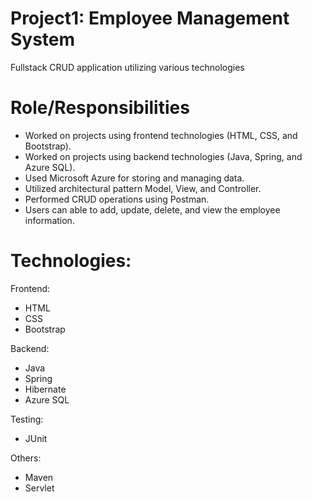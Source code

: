 # Project1: Employee Management System
Fullstack CRUD application utilizing various technologies

# Role/Responsibilities
- Worked on projects using frontend technologies (HTML, CSS, and Bootstrap).
- Worked on projects using backend technologies (Java, Spring, and Azure SQL).
- Used Microsoft Azure for storing and managing data.
- Utilized architectural pattern Model, View, and Controller.
- Performed CRUD operations using Postman.
- Users can able to  add, update, delete, and view the employee information.

# Technologies:
  Frontend:
  - HTML
  - CSS
  - Bootstrap
  
  Backend:
  - Java
  - Spring
  - Hibernate
  - Azure SQL
  
  Testing:
  - JUnit

  Others:
  - Maven
  - Servlet
